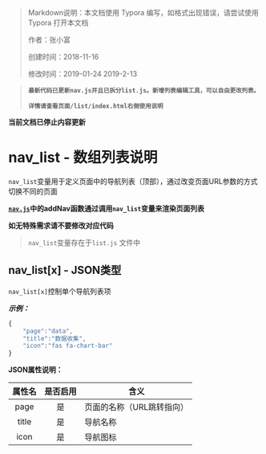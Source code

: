 > Markdown说明：本文档使用 Typora 编写，如格式出现错误，请尝试使用 Typora 打开本文档
>
> 作者：张小富
>
> 创建时间：2018-11-16
>
> 修改时间：2019-01-24 2019-2-13

> **`最新代码已更新nav.js并且已拆分list.js。新增列表编辑工具，可以自由更改列表。`**
>
> **`详情请查看页面/list/index.html右侧使用说明`**
>

 **当前文档已停止内容更新**

# nav_list - 数组列表说明

`nav_list`变量用于定义页面中的导航列表（顶部），通过改变页面URL参数的方式切换不同的页面

**<u>`nav.js`</u>中的addNav函数通过调用`nav_list`变量来渲染页面列表**

**如无特殊需求请不要修改对应代码**

> `nav_list`变量存在于`list.js` 文件中

## nav_list[x] - JSON类型

`nav_list[x]`控制单个导航列表项

***示例：***

```javascript
{
    "page":"data",
    "title":"数据收集",
    "icon":"fas fa-chart-bar"
}
```

**JSON属性说明：**

| 属性名 | 是否启用 | 含义                      |
| :----: | :------: | ------------------------- |
|  page  |    是    | 页面的名称（URL跳转指向） |
| title  |    是    | 导航名称                  |
|  icon  |    是    | 导航图标                  |

